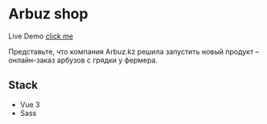 # Arbuz shop

Live Demo [click me](https://anakharsis9.github.io/arbuz-shop/) 

Представьте, что компания Arbuz.kz решила запустить новый продукт – 
онлайн-заказ арбузов с грядки у фермера.

## Stack

- Vue 3
- Sass
